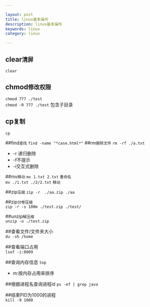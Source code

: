 ```yaml
---

layout: post
title: linux基本操作
description: linux基本操作
keywords: linux
category: linux

---
```


## clear`清屏`
`clear` 

## chmod`修改权限`
`chmod 777 ./test`   
`chmod -R 777 ./test`  包含子目录

## cp`复制`
`cp` 
 
##find`查找` 
`find -name "*case.html*"`
##rm`删除文件`
`rm -rf ./a.txt`  
 
- -r 递归删除
- -f不提示
- -i交互式删除  

##mv`移动`
`mv 1.txt 2.txt` `重命名`  
`mv ./1.txt ./2/2.txt` `移动`

##zip`压缩`
`zip -r  ./aa.zip ./aa`

##zip`分卷压缩`  
`zip -r -s 100m ./test.zip ./test/`

##unzip`解压缩`  
`unzip -o ./test.zip `

##查看文件/文件夹大小  
`du -sh /home`

##查看端口占用  
`lsof -i:8009`


##查询内存信息
`top`  

+ m:按内存占用率排序  

##根据进程名查询进程id
`ps -ef | grep java`

##结束PID为1000的进程  
`kill -9 1000`



 
